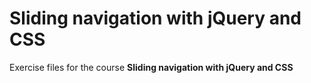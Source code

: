 # Sliding navigation with jQuery and CSS
Exercise files for the course **Sliding navigation with jQuery and CSS**
